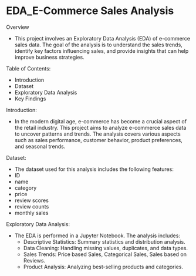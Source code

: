 # EDA_E-Commerce Sales Analysis
Overview
- This project involves an Exploratory Data Analysis (EDA) of e-commerce sales data. The goal of the analysis is to understand the sales trends, identify key factors influencing sales, and provide insights that can help improve business strategies.

Table of Contents:
- Introduction
- Dataset
- Exploratory Data Analysis
- Key Findings

Introduction:
- In the modern digital age, e-commerce has become a crucial aspect of the retail industry. This project aims to analyze e-commerce sales data to uncover patterns and trends. The analysis covers various aspects such as sales performance, customer behavior, product preferences, and seasonal trends.

Dataset:
- The dataset used for this analysis includes the following features:
- ID
- name
- category
- price
- review scores
- review counts
- monthly sales

Exploratory Data Analysis:
- The EDA is performed in a Jupyter Notebook. The analysis includes:
  - Descriptive Statistics: Summary statistics and distribution analysis.
  - Data Cleaning: Handling missing values, duplicates, and data types.
  - Sales Trends: Price based Sales, Categorical Sales, Sales based on Reviews.
  - Product Analysis: Analyzing best-selling products and categories.
